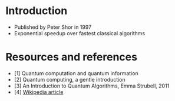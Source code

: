 # Introduction
* Published by Peter Shor in 1997
* Exponential speedup over fastest classical algorithms


# Resources and references

* [1] Quantum computation and quantum information
* [2] Quantum computing, a gentle introduction
* [3] An Introduction to Quantum Algorithms, Emma Strubell, 2011
* [4] [Wikipedia article](https://en.wikipedia.org/wiki/Grover%27s_algorithm)
